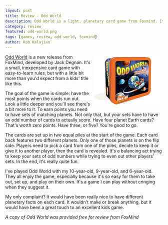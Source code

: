```yaml
---
layout: post
title: Review - Odd World
description: Odd World is a light, planetary card game from Foxmind. It has a interesting quirk, but I wish it has some science facts!
category: review
featured: odd-world.png
tags: [games, review, odd world, foxmind]
author: Rob Kalajian
---
```


<img src="/images/featured/odd-world.png" style="float:right;margin-left:10px;margin-bottom:10px;" alt="Odd World"/>[Odd World](http://www.foxmind.com/games/1625-odd-world) is a new release from FoxMind, developed by Jack Degnan. It's a small, inexpensive card game with easy-to-learn rules, but with a little bit more than you'd expect from a kids' title like this.

The goal of the game is simple: have the most points when the cards run out. Look a little deeper and you'll see there's a bit more to it. To earn points you need to have sets of matching planets. Not only that, but your sets have to have an odd number of cards to actually score. Have four planet Earth cards? That's worth zero points. Have three, or five? You're good to go.

The cards are set up in two equal piles at the start of the game. Each card back features two different planets. Only one of those planets is on the flip side. Players need to pick a card from one of the piles, decide to keep it or give it to another player, then the card is revealed. It's a balancing act trying to keep your sets of odd numbers while trying to even out other players' sets. In the end, it's really quite fun.

I've played Odd World with my 10-year-old, 9-year-old, and 6-year-old. They all enjoy the game, especially because it's so easy for them to take out, set up, and play on their own. It's a game I can play without cringing when they suggest it.

My only complaint? It would have been really nice to have different planetary facts on each card. It wouldn't make or break anything, but it would have been a great touch to an excellent kids game.

*A copy of Odd World was provided free for review from FoxMind*
